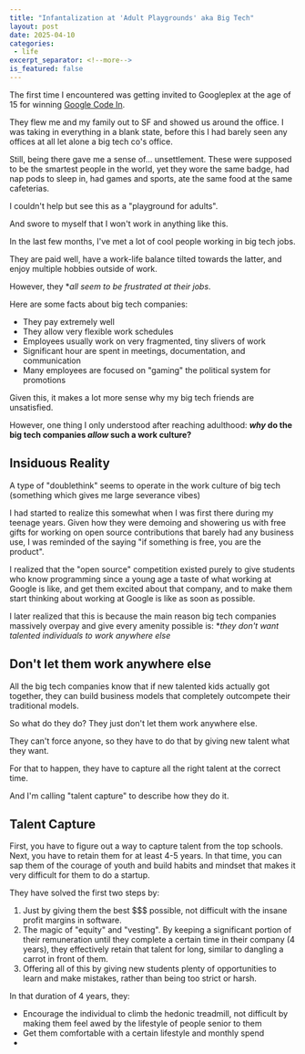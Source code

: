 ```yaml
---
title: "Infantalization at 'Adult Playgrounds' aka Big Tech"
layout: post
date: 2025-04-10
categories:
 - life
excerpt_separator: <!--more-->
is_featured: false
---
```


The first time I encountered was getting invited to Googleplex at the age of 15 for winning [Google Code In](https://opensource.googleblog.com/2015/02/google-code-in-2014-welcome-to-winners.html).

They flew me and my family out to SF and showed us around the office. I was taking in everything in a blank state, before this I had barely seen any offices at all let alone a big tech co's office.

Still, being there gave me a sense of... unsettlement. These were supposed to be the smartest people in the world, yet they wore the same badge, had nap pods to sleep in, had games and sports, ate the same food at the same cafeterias.

I couldn't help but see this as a "playground for adults".

And swore to myself that I won't work in anything like this.

<!--more-->

In the last few months, I've met a lot of cool people working in big tech jobs.

They are paid well, have a work-life balance tilted towards the latter, and enjoy multiple hobbies outside of work.

However, they **all seem to be frustrated at their jobs*.

Here are some facts about big tech companies:

* They pay extremely well
* They allow very flexible work schedules
* Employees usually work on very fragmented, tiny slivers of work
* Significant hour are spent in meetings, documentation, and communication
* Many employees are focused on "gaming" the political system for promotions

Given this, it makes a lot more sense why my big tech friends are unsatisfied.

However, one thing I only understood after reaching adulthood: **_why_ do the big tech companies _allow_ such a work culture?**

## Insiduous Reality

A type of "doublethink" seems to operate in the work culture of big tech (something which gives me large severance vibes)

I had started to realize this somewhat when I was first there during my teenage years. Given how they were demoing and showering us with free gifts for working on open source contributions that barely had any business use, I was reminded of the saying "if something is free, you are the product".

I realized that the "open source" competition existed purely to give students who know programming since a young age a taste of what working at Google is like, and get them excited about that company, and to make them start thinking about working at Google is like as soon as possible.

I later realized that this is because the main reason big tech companies massively overpay and give every amenity possible is: **they don't want talented individuals to _work anywhere else_*

## Don't let them work anywhere else

All the big tech companies know that if new talented kids actually got together, they can build business models that completely outcompete their traditional models.

So what do they do? They just don't let them work anywhere else.

They can't force anyone, so they have to do that by giving new talent what they want.

For that to happen, they have to capture all the right talent at the correct time.

And I'm calling "talent capture" to describe how they do it.

## Talent Capture

First, you have to figure out a way to capture talent from the top schools. Next, you have to retain them for at least 4-5 years. In that time, you can sap them of the courage of youth and build habits and mindset that makes it very difficult for them to do a startup. 

They have solved the first two steps by:

1. Just by giving them the best $$$ possible, not difficult with the insane profit margins in software.
2. The magic of "equity" and "vesting". By keeping a significant portion of their remuneration until they complete a certain time in their company (4 years), they effectively retain that talent for long, similar to dangling a carrot in front of them.
3. Offering all of this by giving new students plenty of opportunities to learn and make mistakes, rather than being too strict or harsh.

In that duration of 4 years, they:

* Encourage the individual to climb the hedonic treadmill, not difficult by making them feel awed by the lifestyle of people senior to them
* Get them comfortable with a certain lifestyle and monthly spend
* 
